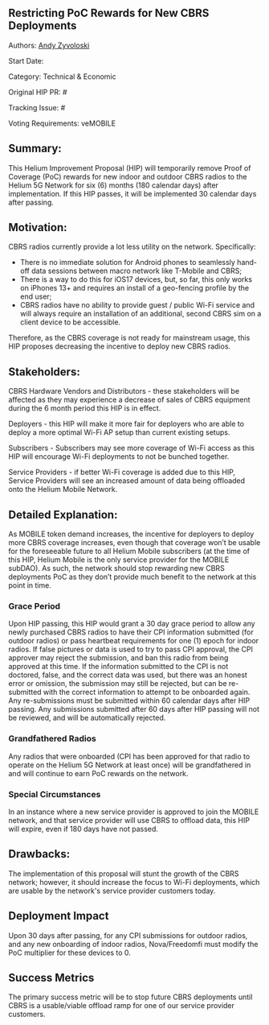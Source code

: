 ## Restricting PoC Rewards for New CBRS Deployments
Authors: [Andy Zyvoloski](https://github.com/heatedlime)  

Start Date: 

Category: Technical & Economic

Original HIP PR: #

Tracking Issue: #

Voting Requirements: veMOBILE


## Summary:
This Helium Improvement Proposal (HIP) will temporarily remove Proof of Coverage (PoC) rewards for new indoor and outdoor CBRS radios to the Helium 5G Network for six (6) months (180 calendar days) after implementation. If this HIP passes, it will be implemented 30 calendar days after passing. 


## Motivation:
CBRS radios currently provide a lot less utility on the network. Specifically:

- There is no immediate solution for Android phones to seamlessly hand-off data sessions between macro network like T-Mobile and CBRS;
- There is a way to do this for iOS17 devices, but, so far, this only works on iPhones 13+ and requires an install of a geo-fencing profile by the end user;
- CBRS radios have no ability to provide guest / public Wi-Fi service and will always require an installation of an additional, second CBRS sim on a client device to be accessible.

Therefore, as the CBRS coverage is not ready for mainstream usage, this HIP proposes decreasing the incentive to deploy new CBRS radios. 

## Stakeholders:
CBRS Hardware Vendors and Distributors - these stakeholders will be affected as they may experience a decrease of sales of CBRS equipment during the 6 month period this HIP is in effect. 

Deployers - this HIP will make it more fair for deployers who are able to deploy a more optimal Wi-Fi AP setup than current existing setups.


Subscribers - Subscribers may see more coverage of Wi-Fi access as this HIP will encourage Wi-Fi deployments to not be bunched together.


Service Providers - if better Wi-Fi coverage is added due to this HIP, Service Providers will see an increased amount of data being offloaded onto the Helium Mobile Network.

## Detailed Explanation:
As MOBILE token demand increases, the incentive for deployers to deploy more CBRS coverage increases, even though that coverage won’t be usable for the foreseeable future to all Helium Mobile subscribers (at the time of this HIP, Helium Mobile is the only service provider for the MOBILE subDAO). As such, the network should stop rewarding new CBRS deployments PoC as they don’t provide much benefit to the network at this point in time. 


### Grace Period
Upon HIP passing, this HIP would grant a 30 day grace period to allow any newly purchased CBRS radios to have their CPI information submitted (for outdoor radios) or pass heartbeat requirements for one (1) epoch for indoor radios. If false pictures or data is used to try to pass CPI approval, the CPI approver may reject the submission, and ban this radio from being approved at this time. If the information submitted to the CPI is not doctored, false, and the correct data was used, but there was an honest error or omission, the submission may still be rejected, but can be re-submitted with the correct information to attempt to be onboarded again. Any re-submissions must be submitted within 60 calendar days after HIP passing. Any submissions submitted after 60 days after HIP passing will not be reviewed, and will be automatically rejected.

### Grandfathered Radios
Any radios that were onboarded (CPI has been approved for that radio to operate on the Helium 5G Network at least once) will be grandfathered in and will continue to earn PoC rewards on the network. 

### Special Circumstances
In an instance where a new service provider is approved to join the MOBILE network, and that service provider will use CBRS to offload data, this HIP will expire, even if 180 days have not passed.

## Drawbacks:
The implementation of this proposal will stunt the growth of the CBRS network; however, it should increase the focus to Wi-Fi deployments, which are usable by the network's service provider customers today. 

## Deployment Impact
Upon 30 days after passing, for any CPI submissions for outdoor radios, and any new onboarding of indoor radios, Nova/Freedomfi must modify the PoC multiplier for these devices to 0. 
 

## Success Metrics
The primary success metric will be to stop future CBRS deployments until CBRS is a usable/viable offload ramp for one of our service provider customers.
